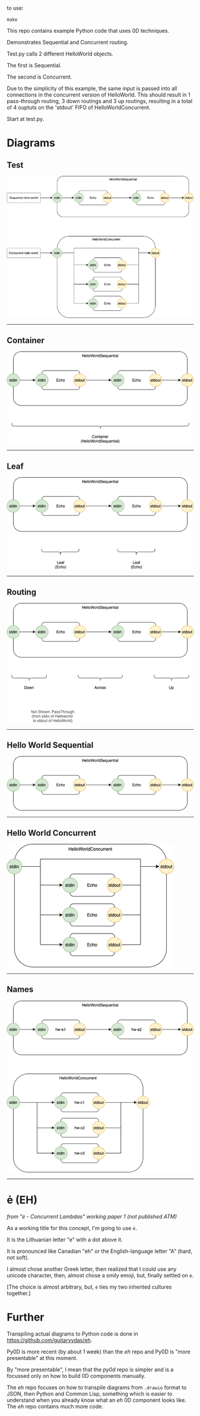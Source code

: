 to use: 
```
make
```

This repo contains example Python code that uses 0D techniques.  

Demonstrates Sequential and Concurrent routing.

Test.py calls 2 different HelloWorld objects.

The first is Sequential.

The second is Concurrent.

Due to the simplicity of this example, the same input is passed into all connections in the concurrent version of HelloWorld.  This should result in 1 pass-through routing, 3 down routings and 3 up routings, resulting in a total of 4 ouptuts on the 'stdout' FIFO of HelloWorldConcurrent.

Start at test.py.

# Diagrams
## Test
![Test](doc/test.png)

---

## Container
![Container](doc/container.png)

---

## Leaf
![Leaves](doc/leaf.png)

---
## Routing
![Leaves](doc/connection-types.png)

---

## Hello World Sequential
![Hello World Sequential](doc/sequential.png)

---

## Hello World Concurrent
![Hello World Concurrent](doc/concurrent.png)

---

## Names
![Component Names](doc/names.png)

---

# ė (EH)
*from "ė - Concurrent Lambdas" working paper 1 (not published ATM)*

As a working title for this concept, I'm going to use `ė`.

It is the Lithuanian letter "e" with a dot above it.

It is pronounced like Canadian "eh" or the English-language letter "A" (hard, not soft).

I almost chose another Greek letter, then realized that I could use any unicode character, then, almost chose a smily emoji, but, finally settled on `ė`.

[The choice is almost arbitrary, but, `ė` ties my two inherited cultures together.]

# Further
Transpiling actual diagrams to Python code is done in https://github.com/guitarvydas/eh.

Py0D is more recent (by about 1 week) than the *eh* repo and Py0D is "more presentable" at this moment.  

By "more presentable", I mean that the *py0d* repo is simpler and is a focussed only on how to build 0D components manually.  

The *eh* repo focuses on how to transpile diagrams from `.drawio` format to JSON, then Python and Common Lisp, something which is easier to understand when you already know what an *eh* 0D component looks like.  The *eh* repo contains much more code.